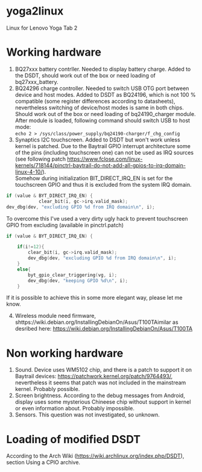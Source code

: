 # yoga2linux
Linux for Lenovo Yoga Tab 2

# Working hardware
1. BQ27xxx battery contrller. Needed to display battery charge. Added to the DSDT, should work out of the box or need loading of bq27xxx_battery.
2. BQ24296 charge controller. Needed to switch USB OTG port between device and host modes. Added to DSDT as BQ24196, which is not 100 % compatible (some register differences according to datasheets), nevertheless switching of device/host modes is same in both chips. Should work out of the box or need loading of bq24190_charger module. After module is loaded, following command should switch USB to host mode:  
`echo 2 > /sys/class/power_supply/bq24190-charger/f_chg_config`
3. Synaptics I2C touchscreen. Added to DSDT but won't work unless kernel is patched. Due to the Baytrail GPIO interrupt architecture some of the pins (including touchscreen one) can not be used as IRQ sources (see following patch https://www.fclose.com/linux-kernels/718144/pinctrl-baytrail-do-not-add-all-gpios-to-irq-domain-linux-4-10/).  
Somehow during initialization BIT_DIRECT_IRQ_EN is set for the touchscreen GPIO and thus it is excluded from the system IRQ domain.
```C
if (value & BYT_DIRECT_IRQ_EN) {
			clear_bit(i, gc->irq.valid_mask);
dev_dbg(dev, "excluding GPIO %d from IRQ domain\n", i);
```
To overcome this I've used a very dirty ugly hack to prevent touchscreen GPIO from excluding (available in pinctrl.patch)
```C
if (value & BYT_DIRECT_IRQ_EN) {

	if(i!=12){
		clear_bit(i, gc->irq.valid_mask);
		dev_dbg(dev, "excluding GPIO %d from IRQ domain\n", i);
	}
	else{
		byt_gpio_clear_triggering(vg, i);
		dev_dbg(dev, "keeping GPIO %d\n", i);
	}
  ```
  If it is possible to achieve this in some more elegant way, please let me know.
  
  4. Wireless module need firmware, shttps://wiki.debian.org/InstallingDebianOn/Asus/T100TAimilar as desribed here: https://wiki.debian.org/InstallingDebianOn/Asus/T100TA
  
# Non working hardware
1. Sound. Device uses WM5102 chip, and there is a patch to support it on Baytrail devices: https://patchwork.kernel.org/patch/9764493/, nevertheless it seems that patch was not included in the mainstream kernel. Probably possible.
2. Screen brightness. According to the debug messages from Android, display uses some mysterious Chineese chip without support in kernel or even information about. Probably impossible.
3. Sensors. This question was not investigated, so unknown.

# Loading of modified DSDT
According to the Arch Wiki (https://wiki.archlinux.org/index.php/DSDT), section Using a CPIO archive.
